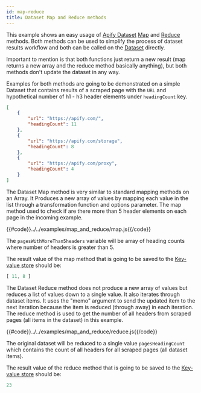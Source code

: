 ```yaml
---
id: map-reduce
title: Dataset Map and Reduce methods
---
```


This example shows an easy usage of [Apify Dataset](https://docs.apify.com/storage/dataset) [Map](https://sdk.apify.com/docs/api/dataset#map) and
[Reduce](https://sdk.apify.com/docs/api/dataset#reduce) methods. Both methods can be used to simplify the process of
dataset results workflow and both can be called on the [Dataset](https://sdk.apify.com/docs/api/dataset) directly.

Important to mention is that both functions just return a new result
 (map returns a new array and the reduce method basically anything),
but both methods don't update the dataset in any way.

Examples for both methods are going to be demonstrated on a simple Dataset that contains results of a
scraped page with the `URL` and hypothetical number of h1 - h3 header elements under `headingCount` key.

```json
[
    {
        "url": "https://apify.com/",
        "headingCount": 11
    },
    {
        "url": "https://apify.com/storage",
        "headingCount": 8
    },
    {
        "url": "https://apify.com/proxy",
        "headingCount": 4
    }
]
```

The Dataset Map method is very similar to standard mapping methods on an Array.
It Produces a new array of values by mapping each value in the list through a transformation function
 and options parameter.
The map method used to check if are there more than 5 header elements on each page in the incoming example.

{{#code}}../../examples/map_and_reduce/map.js{{/code}}

The `pagesWithMoreThan5headers` variable will be array of heading counts where number of headers is greater than 5.

The result value of the map method that is going to be saved to the 
[Key-value store](https://sdk.apify.com/docs/api/key-value-store) should be:

```javascript
[ 11, 8 ]
```

The Dataset Reduce method does not produce a new array of values but reduces a list of values down to a single value.
It also iterates through dataset items. It uses the "memo" argument to send the updated item to the next iteration
because the item is reduced (through away) in each iteration.
The reduce method is used to get the number of all headers from scraped pages (all items in the dataset) in this example.

{{#code}}../../examples/map_and_reduce/reduce.js{{/code}}

The original dataset will be reduced to a single value `pagesHeadingCount` which contains
the count of all headers  for all scraped pages (all dataset items).

The result value of the reduce method that is going to be saved to the 
[Key-value store](https://sdk.apify.com/docs/api/key-value-store) should be:

```javascript
23
```
